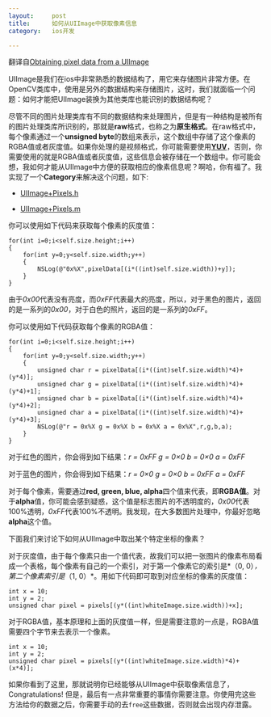```yaml
---
layout: 	post
title:		如何从UIImage中获取像素信息
category:	ios开发

---
```



翻译自[Obtaining pixel data from a UIImage](http://b2cloud.com.au/tutorial/obtaining-pixel-data-from-a-uiimage)


UIImage是我们在ios中非常熟悉的数据结构了，用它来存储图片非常方便。在OpenCV类库中，使用是另外的数据结构来存储图片，这时，我们就面临一个问题：如何才能把UIImage装换为其他类库也能识别的数据结构呢？

尽管不同的图片处理类库有不同的数据结构来处理图片，但是有一种结构是被所有的图片处理类库所识别的，那就是**raw**格式，也称之为**原生格式**。在raw格式中，每个像素通过一个**unsigned byte**的数组来表示，这个数组中存储了这个像素的RGBA值或者灰度值。如果你处理的是视频格式，你可能需要使用[**YUV**](http://en.wikipedia.org/wiki/YUV)，否则，你需要使用的就是RGBA值或者灰度值，这些信息会被存储在一个数组中。你可能会想，我如何才能从UIImage中方便的获取相应的像素信息呢？啊哈，你有福了。我实现了一个**Category**来解决这个问题，如下:

*	[UIImage+Pixels.h](http://b2cloud.com.au/files/UIImage+Pixels.h)

*	[UIImage+Pixels.m](http://b2cloud.com.au/files/UIImage+Pixels.m)

你可以使用如下代码来获取每个像素的灰度值：
	
	for(int i=0;i<self.size.height;i++)
	{
		for(int y=0;y<self.size.width;y++)
		{
			NSLog(@"0x%X",pixelData[(i*((int)self.size.width))+y]);
		}
	}
由于*0x00*代表没有亮度，而*0xFF*代表最大的亮度，所以，对于黑色的图片，返回的是一系列的*0x00*，对于白色的照片，返回的是一系列的*0xFF*。

你可以使用如下代码获取每个像素的RGBA值：
	
	for(int i=0;i<self.size.height;i++)
	{
		for(int y=0;y<self.size.width;y++)
		{
			unsigned char r = pixelData[(i*((int)self.size.width)*4)+(y*4)];
			unsigned char g = pixelData[(i*((int)self.size.width)*4)+(y*4)+1];
			unsigned char b = pixelData[(i*((int)self.size.width)*4)+(y*4)+2];
			unsigned char a = pixelData[(i*((int)self.size.width)*4)+(y*4)+3];
			NSLog(@"r = 0x%X g = 0x%X b = 0x%X a = 0x%X",r,g,b,a);
		}
	}
对于红色的图片，你会得到如下结果：*r = 0xFF g = 0×0 b = 0×0 a = 0xFF*

对于蓝色的图片，你会得到如下结果：*r = 0×0 g = 0×0 b = 0xFF a = 0xFF*

对于每个像素，需要通过**red, green, blue, alpha**四个值来代表，即**RGBA值**。对于**alpha**值，你可能会感到疑惑，这个值是标志图片的不透明度的，*0x00*代表100%透明，*0xFF*代表100%不透明。我发现，在大多数图片处理中，你最好忽略**alpha**这个值。


下面我们来讨论下如何从UIImage中取出某个特定坐标的像素？

对于灰度值，由于每个像素只由一个值代表，故我们可以把一张图片的像素布局看成一个表格，每个像素有自己的一个索引，对于第一个像素它的索引是*（0, 0）*，第二个像素索引是*（1, 0）*。用如下代码即可取到对应坐标的像素的灰度值：
	
	int x = 10;
	int y = 2;
	unsigned char pixel = pixels[(y*((int)whiteImage.size.width))+x];
	
对于RGBA值，基本原理和上面的灰度值一样，但是需要注意的一点是，RGBA值需要四个字节来去表示一个像素。

	int x = 10;
	int y = 2;
	unsigned char pixel = pixels[(y*((int)whiteImage.size.width)*4)+(x*4)];
	
如果你看到了这里，那就说明你已经能够从UIImage中获取像素信息了，Congratulations!
但是，最后有一点非常重要的事情你需要注意。你使用完这些方法给你的数据之后，你需要手动的去`free`这些数据，否则就会出现内存泄露。